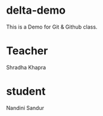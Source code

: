 # delta-demo
This is a Demo for Git &amp; Github class.

# Teacher
Shradha Khapra

# student 
Nandini Sandur